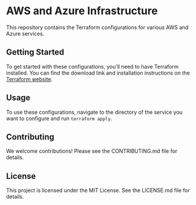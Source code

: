 # AWS and Azure Infrastructure

This repository contains the Terraform configurations for various AWS and Azure services.

## Getting Started

To get started with these configurations, you'll need to have Terraform installed. You can find the download link and installation instructions on the [Terraform website](https://www.terraform.io/downloads.html).

## Usage

To use these configurations, navigate to the directory of the service you want to configure and run `terraform apply`.

## Contributing

We welcome contributions! Please see the CONTRIBUTING.md file for details.

## License

This project is licensed under the MIT License. See the LICENSE.md file for details.